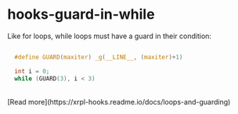 # hooks-guard-in-while

Like for loops, while loops must have a guard in their condition:

```c

  #define GUARD(maxiter) _g(__LINE__, (maxiter)+1)

  int i = 0;
  while (GUARD(3), i < 3)
```

<BR/>
[Read more](https://xrpl-hooks.readme.io/docs/loops-and-guarding)
